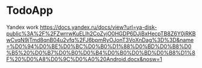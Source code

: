 # TodoApp
Yandex work
https://docs.yandex.ru/docs/view?url=ya-disk-public%3A%2F%2FZwrrwKuELlh2CoZvjO0HGDP6DJjBxHecpTB8Z6Y0jRKBwCvqN9jTmd8qnB04u2vfq%2FJ6bpmRyOJonT3VoXnDag%3D%3D&name=%D0%94%D0%BE%D0%BC%D0%B0%D1%88%D0%BD%D0%B8%D0%B5%20%D0%B7%D0%B0%D0%B4%D0%B0%D0%BD%D0%B8%D1%8F%20%D0%A8%D0%9C%D0%A0%20Android.docx&nosw=1
